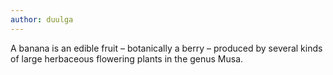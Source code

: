 ```yaml
---
author: duulga
---
```


A banana is an edible fruit – botanically a berry – produced by several
kinds of large herbaceous flowering plants in the genus Musa.